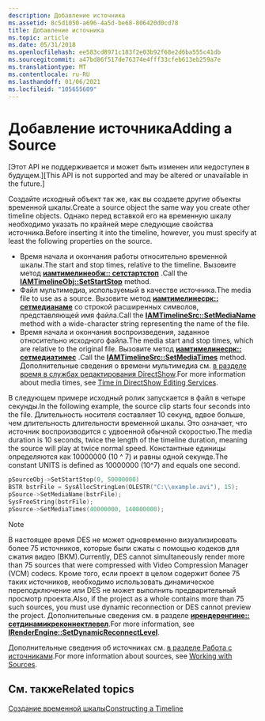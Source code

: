 ```yaml
---
description: Добавление источника
ms.assetid: 8c5d1050-a696-4a5d-be68-806420d0cd78
title: Добавление источника
ms.topic: article
ms.date: 05/31/2018
ms.openlocfilehash: ee583cd8971c183f2e03b92f68e2d6ba555c41db
ms.sourcegitcommit: a47bd86f517de76374e4fff33cfeb613eb259a7e
ms.translationtype: MT
ms.contentlocale: ru-RU
ms.lasthandoff: 01/06/2021
ms.locfileid: "105655609"
---
```

# <a name="adding-a-source"></a><span data-ttu-id="b6132-103">Добавление источника</span><span class="sxs-lookup"><span data-stu-id="b6132-103">Adding a Source</span></span>

<span data-ttu-id="b6132-104">\[Этот API не поддерживается и может быть изменен или недоступен в будущем.\]</span><span class="sxs-lookup"><span data-stu-id="b6132-104">\[This API is not supported and may be altered or unavailable in the future.\]</span></span>

<span data-ttu-id="b6132-105">Создайте исходный объект так же, как вы создаете другие объекты временной шкалы.</span><span class="sxs-lookup"><span data-stu-id="b6132-105">Create a source object the same way you create other timeline objects.</span></span> <span data-ttu-id="b6132-106">Однако перед вставкой его на временную шкалу необходимо указать по крайней мере следующие свойства источника.</span><span class="sxs-lookup"><span data-stu-id="b6132-106">Before inserting it into the timeline, however, you must specify at least the following properties on the source.</span></span>

-   <span data-ttu-id="b6132-107">Время начала и окончания работы относительно временной шкалы.</span><span class="sxs-lookup"><span data-stu-id="b6132-107">The start and stop times, relative to the timeline.</span></span> <span data-ttu-id="b6132-108">Вызовите метод [**иамтимелинеобж:: сетстартстоп**](iamtimelineobj-setstartstop.md) .</span><span class="sxs-lookup"><span data-stu-id="b6132-108">Call the [**IAMTimelineObj::SetStartStop**](iamtimelineobj-setstartstop.md) method.</span></span>
-   <span data-ttu-id="b6132-109">Файл мультимедиа, используемый в качестве источника.</span><span class="sxs-lookup"><span data-stu-id="b6132-109">The media file to use as a source.</span></span> <span data-ttu-id="b6132-110">Вызовите метод [**иамтимелинесрк:: сетмедианаме**](iamtimelinesrc-setmedianame.md) со строкой расширенных символов, представляющей имя файла.</span><span class="sxs-lookup"><span data-stu-id="b6132-110">Call the [**IAMTimelineSrc::SetMediaName**](iamtimelinesrc-setmedianame.md) method with a wide-character string representing the name of the file.</span></span>
-   <span data-ttu-id="b6132-111">Время начала и окончания воспроизведения, заданное относительно исходного файла.</span><span class="sxs-lookup"><span data-stu-id="b6132-111">The media start and stop times, which are relative to the original file.</span></span> <span data-ttu-id="b6132-112">Вызовите метод [**иамтимелинесрк:: сетмедиатимес**](iamtimelinesrc-setmediatimes.md) .</span><span class="sxs-lookup"><span data-stu-id="b6132-112">Call the [**IAMTimelineSrc::SetMediaTimes**](iamtimelinesrc-setmediatimes.md) method.</span></span> <span data-ttu-id="b6132-113">Дополнительные сведения о времени мультимедиа см. [в разделе время в службах редактирования DirectShow](time-in-directshow-editing-services.md).</span><span class="sxs-lookup"><span data-stu-id="b6132-113">For more information about media times, see [Time in DirectShow Editing Services](time-in-directshow-editing-services.md).</span></span>

<span data-ttu-id="b6132-114">В следующем примере исходный ролик запускается в файл в четыре секунды.</span><span class="sxs-lookup"><span data-stu-id="b6132-114">In the following example, the source clip starts four seconds into the file.</span></span> <span data-ttu-id="b6132-115">Длительность носителя составляет 10 секунд, вдвое больше, чем длительность длительности временной шкалы. Это означает, что источник воспроизводится с удвоенной обычной скоростью.</span><span class="sxs-lookup"><span data-stu-id="b6132-115">The media duration is 10 seconds, twice the length of the timeline duration, meaning the source will play at twice normal speed.</span></span> <span data-ttu-id="b6132-116">Константные единицы определяются как 10000000 (10 ^ 7) и равны одной секунде.</span><span class="sxs-lookup"><span data-stu-id="b6132-116">The constant UNITS is defined as 10000000 (10^7) and equals one second.</span></span>


```C++
pSourceObj->SetStartStop(0, 50000000)
BSTR bstrFile = SysAllocStringLen(OLESTR("C:\\example.avi"), 15);
pSource->SetMediaName(bstrFile); 
SysFreeString(bstrFile);
pSource->SetMediaTimes(40000000, 140000000);
```



> [!Note]  
> <span data-ttu-id="b6132-117">В настоящее время DES не может одновременно визуализировать более 75 источников, которые были сжаты с помощью кодеков для сжатия видео (ВКМ).</span><span class="sxs-lookup"><span data-stu-id="b6132-117">Currently, DES cannot simultaneously render more than 75 sources that were compressed with Video Compression Manager (VCM) codecs.</span></span> <span data-ttu-id="b6132-118">Кроме того, если проект в целом содержит более 75 таких источников, необходимо использовать динамическое переподключение или DES не может выполнить предварительный просмотр проекта.</span><span class="sxs-lookup"><span data-stu-id="b6132-118">Also, if the project as a whole contains more than 75 such sources, you must use dynamic reconnection or DES cannot preview the project.</span></span> <span data-ttu-id="b6132-119">Дополнительные сведения см. в разделе [**ирендеренгине:: сетдинамикреконнектлевел**](irenderengine-setdynamicreconnectlevel.md).</span><span class="sxs-lookup"><span data-stu-id="b6132-119">For more information, see [**IRenderEngine::SetDynamicReconnectLevel**](irenderengine-setdynamicreconnectlevel.md).</span></span>

 

<span data-ttu-id="b6132-120">Дополнительные сведения об источниках см. [в разделе Работа с источниками](working-with-sources.md).</span><span class="sxs-lookup"><span data-stu-id="b6132-120">For more information about sources, see [Working with Sources](working-with-sources.md).</span></span>

## <a name="related-topics"></a><span data-ttu-id="b6132-121">См. также</span><span class="sxs-lookup"><span data-stu-id="b6132-121">Related topics</span></span>

<dl> <dt>

[<span data-ttu-id="b6132-122">Создание временной шкалы</span><span class="sxs-lookup"><span data-stu-id="b6132-122">Constructing a Timeline</span></span>](constructing-a-timeline.md)
</dt> </dl>

 

 



